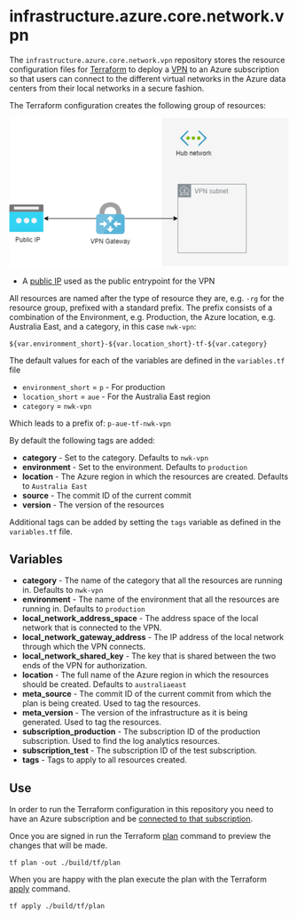 # infrastructure.azure.core.network.vpn

The `infrastructure.azure.core.network.vpn` repository stores the resource configuration files for
[Terraform](https://www.terraform.io/) to deploy a [VPN]() to an Azure subscription so that users can connect to the different virtual networks in the Azure data centers from their local networks in a secure fashion.

The Terraform configuration creates the following group of resources:

![Resources created](./doc/resources.png)

* A [public IP]() used as the public entrypoint for the VPN







All resources are named after the type of resource they are, e.g. `-rg` for the resource group, prefixed with a standard prefix. The prefix consists of
a combination of the Environment, e.g. Production, the Azure location,
e.g. Australia East, and a category, in this case `nwk-vpn`:

    ${var.environment_short}-${var.location_short}-tf-${var.category}

The default values for each of the variables are defined in the `variables.tf` file

* `environment_short` = `p` - For production
* `location_short` = `aue` - For the Australia East region
* `category` = `nwk-vpn`

Which leads to a prefix of: `p-aue-tf-nwk-vpn`

By default the following tags are added:

* **category** - Set to the category. Defaults to `nwk-vpn`
* **environment** - Set to the environment. Defaults to `production`
* **location** - The Azure region in which the resources are created. Defaults to `Australia East`
* **source** - The commit ID of the current commit
* **version** - The version of the resources

Additional tags can be added by setting the `tags` variable as defined in the `variables.tf` file.

## Variables

* **category** - The name of the category that all the resources are running in. Defaults to `nwk-vpn`
* **environment** - The name of the environment that all the resources are running in. Defaults to `production`
* **local_network_address_space** - The address space of the local network that is connected to the VPN.
* **local_network_gateway_address** - The IP address of the local network through which the VPN connects.
* **local_network_shared_key** - The key that is shared between the two ends of the VPN for authorization.
* **location** - The full name of the Azure region in which the resources should be created. Defaults to `australiaeast`
* **meta_source** - The commit ID of the current commit from which the plan is being created. Used to tag the resources.
* **meta_version** - The version of the infrastructure as it is being generated. Used to tag the resources.
* **subscription_production** - The subscription ID of the production subscription. Used to find the log analytics resources.
* **subscription_test** - The subscription ID of the test subscription.
* **tags** - Tags to apply to all resources created.

## Use

In order to run the Terraform configuration in this repository you need to have an Azure subscription and be [connected to that subscription](https://www.terraform.io/docs/providers/azurerm/index.html).

Once you are signed in run the Terraform [plan](https://www.terraform.io/docs/commands/plan.html) command to preview the changes that will be made.

    tf plan -out ./build/tf/plan

When you are happy with the plan execute the plan with the Terraform [apply](https://www.terraform.io/docs/commands/apply.html) command.

    tf apply ./build/tf/plan
